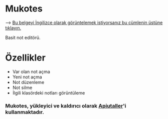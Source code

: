 # Mukotes
--> [Bu belgeyi İngilizce olarak görüntelemek istiyorsanız bu cümlenin üstüne tıklayın.](https://github.com/MuKonqi/mukotes/blob/main/README.md)

Basit not editörü.

# Özellikler
- Var olan not açma
- Yeni not açma
- Not düzenleme
- Not silme
- İlgili klasördeki notları görüntüleme

### Mukotes, yükleyici ve kaldırıcı olarak [Apiutaller](https://github.com/MuKonqi/apiutaller)'i kullanmaktadır.